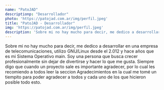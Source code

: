 ```yaml
---
name: "PatoJAD"
descriptionp: "Desarrollador"
photo: 'https://patojad.com.ar/img/perfil.jpeg'
title: "PatoJAD - Desarrollador"
img: 'https://patojad.com.ar/img/perfil.jpeg'
description: 'Sobre mi no hay mucho para decir, me dedico a desarrollar en una empresa de telecomunicaciones, utilizo GNU/Linux desde el 2.012 y hace años que es mi Sistema Operativo main. Soy una persona que busca crecer profesionalmente sin dejar de divertirse y hacer lo que me gusta. Siempre digo que cuando un proyecto sale es importante agradecer, por lo cual les recomiendo a todos leer la seccion Agradecimientos en la cual me tomé un tiempito para poder agradecer a todos y cada uno de los que hicieron posible todo esto.'
---
```

Sobre mi no hay mucho para decir, me dedico a desarrollar en una empresa de telecomunicaciones, utilizo GNU/Linux desde el 2.012 y hace años que es mi Sistema Operativo main. Soy una persona que busca crecer profesionalmente sin dejar de divertirse y hacer lo que me gusta. Siempre digo que cuando un proyecto sale es importante agradecer, por lo cual les recomiendo a todos leer la seccion Agradecimientos en la cual me tomé un tiempito para poder agradecer a todos y cada uno de los que hicieron posible todo esto.
